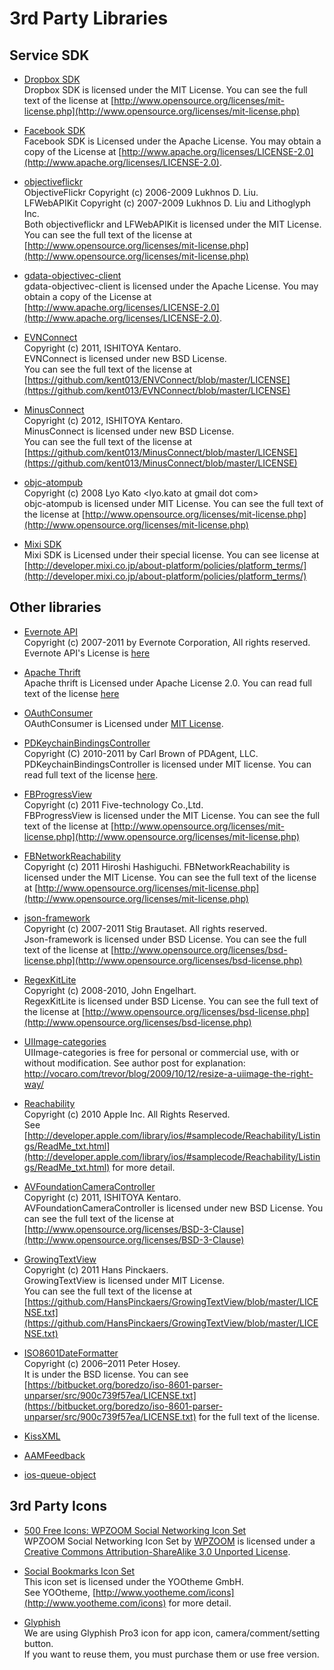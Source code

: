 3rd Party Libraries
======================
Service SDK
----------------------------------
 * [Dropbox SDK](https://www.dropbox.com/developers/reference/sdk)  
    Dropbox SDK is licensed under the MIT License. You can see the full text of the license at [http://www.opensource.org/licenses/mit-license.php](http://www.opensource.org/licenses/mit-license.php)

 * [Facebook SDK](https://github.com/facebook/facebook-ios-sdk)  
    Facebook SDK is Licensed under the Apache License. You may obtain a copy of the License at [http://www.apache.org/licenses/LICENSE-2.0](http://www.apache.org/licenses/LICENSE-2.0). 

 * [objectiveflickr](https://github.com/lukhnos/objectiveflickr)  
    ObjectiveFlickr Copyright (c) 2006-2009 Lukhnos D. Liu.      
    LFWebAPIKit Copyright (c) 2007-2009 Lukhnos D. Liu and Lithoglyph Inc.      
    Both objectiveflickr and LFWebAPIKit is licensed under the MIT License. You can see the full text of the license at [http://www.opensource.org/licenses/mit-license.php](http://www.opensource.org/licenses/mit-license.php)

 * [gdata-objectivec-client](http://code.google.com/p/gdata-objectivec-client/)  
gdata-objectivec-client is licensed under the Apache License. You may obtain a copy of the License at [http://www.apache.org/licenses/LICENSE-2.0](http://www.apache.org/licenses/LICENSE-2.0). 

 * [EVNConnect](https://github.com/kent013/EVNConnect)  
Copyright (c) 2011, ISHITOYA Kentaro.  
EVNConnect is licensed under new BSD License.  
You can see the full text of the license at [https://github.com/kent013/ENVConnect/blob/master/LICENSE](https://github.com/kent013/EVNConnect/blob/master/LICENSE)

 * [MinusConnect](https://github.com/kent013/MinusConnect)  
Copyright (c) 2012, ISHITOYA Kentaro.  
MinusConnect is licensed under new BSD License.  
You can see the full text of the license at [https://github.com/kent013/MinusConnect/blob/master/LICENSE](https://github.com/kent013/MinusConnect/blob/master/LICENSE)

 * [objc-atompub](https://github.com/kent013/objc-atompub)  
Copyright (c) 2008 Lyo Kato <lyo.kato at gmail dot com>  
objc-atompub is licensed under MIT License. You can see the full text of the license at [http://www.opensource.org/licenses/mit-license.php](http://www.opensource.org/licenses/mit-license.php)

 * [Mixi SDK](http://developer.mixi.co.jp/appli/ns/ios/download/)  
Mixi SDK is Licensed under their special license. You can see license at [http://developer.mixi.co.jp/about-platform/policies/platform_terms/](http://developer.mixi.co.jp/about-platform/policies/platform_terms/) 

Other libraries
------------------------
 * [Evernote API](http://www.evernote.com/about/developer/api/)  
Copyright (c) 2007-2011 by Evernote Corporation, All rights reserved.  
Evernote API's License is [here](https://github.com/kent013/EVNConnect/blob/master/Libraries/Evernote/evernote/LICENSE.txt)
 
 * [Apache Thrift](http://thrift.apache.org/)  
Apache thrift is Licensed under Apache License 2.0. You can read full text of the license [here](https://github.com/kent013/EVNConnect/blob/master/Libraries/Evernote/thrift/APACHE-LICENSE-2.0.txt)  

 * [OAuthConsumer](http://code.google.com/p/oauthconsumer/)  
OAuthConsumer is Licensed under [MIT License](http://www.opensource.org/licenses/mit-license.php).
   
 * [PDKeychainBindingsController](https://github.com/carlbrown/PDKeychainBindingsController)  
Copyright (C) 2010-2011 by Carl Brown of PDAgent, LLC.  
PDKeychainBindingsController is licensed under MIT license. You can read full text of the license [here](https://github.com/carlbrown/PDKeychainBindingsController/blob/master/LICENSE).

 * [FBProgressView](https://github.com/dev5tec/FBProgressView)  
    Copyright (c) 2011 Five-technology Co.,Ltd.  
    FBProgressView is licensed under the MIT License. You can see the full text of the license at [http://www.opensource.org/licenses/mit-license.php](http://www.opensource.org/licenses/mit-license.php)

 * [FBNetworkReachability](https://github.com/dev5tec/FBNetworkReachability)  
    Copyright (c) 2011 Hiroshi Hashiguchi.
    FBNetworkReachability is licensed under the MIT License. You can see the full text of the license at [http://www.opensource.org/licenses/mit-license.php](http://www.opensource.org/licenses/mit-license.php)

 * [json-framework](https://github.com/stig/json-framework/)  
    Copyright (c) 2007-2011 Stig Brautaset. All rights reserved.  
    Json-framework is licensed under BSD License. You can see the full text of the license at [http://www.opensource.org/licenses/bsd-license.php](http://www.opensource.org/licenses/bsd-license.php)

 * [RegexKitLite](http://regexkit.sourceforge.net/RegexKitLite/)  
    Copyright (c) 2008-2010, John Engelhart.  
    RegexKitLite is licensed under BSD License. You can see the full text of the license at [http://www.opensource.org/licenses/bsd-license.php](http://www.opensource.org/licenses/bsd-license.php)

 * [UIImage-categories](https://github.com/jchatard/UIImage-categories)  
    UIImage-categories is free for personal or commercial use, with or without modification.
    See author post for explanation: http://vocaro.com/trevor/blog/2009/10/12/resize-a-uiimage-the-right-way/

 * [Reachability](http://developer.apple.com/library/ios/#samplecode/Reachability/Introduction/Intro.html)  
    Copyright (c) 2010 Apple Inc. All Rights Reserved.  
    See [http://developer.apple.com/library/ios/#samplecode/Reachability/Listings/ReadMe_txt.html](http://developer.apple.com/library/ios/#samplecode/Reachability/Listings/ReadMe_txt.html) for more detail.

 * [AVFoundationCameraController](https://github.com/kent013/AVFoundationCameraController)  
    Copyright (c) 2011, ISHITOYA Kentaro.  
    AVFoundationCameraController is licensed under new BSD License. You can see the full text of the license at [http://www.opensource.org/licenses/BSD-3-Clause](http://www.opensource.org/licenses/BSD-3-Clause)

 * [GrowingTextView](https://github.com/HansPinckaers/GrowingTextView/)  
Copyright (c) 2011 Hans Pinckaers.  
GrowingTextView is licensed under MIT License.  
You can see the full text of the license at [https://github.com/HansPinckaers/GrowingTextView/blob/master/LICENSE.txt](https://github.com/HansPinckaers/GrowingTextView/blob/master/LICENSE.txt)

 * [ISO8601DateFormatter](http://boredzo.org/iso8601parser/)  
   Copyright (c) 2006–2011 Peter Hosey.  
   It is under the BSD license. You can see [https://bitbucket.org/boredzo/iso-8601-parser-unparser/src/900c739f57ea/LICENSE.txt](https://bitbucket.org/boredzo/iso-8601-parser-unparser/src/900c739f57ea/LICENSE.txt) for the full text of the license.

 * [KissXML](https://github.com/ddeville/KissXML)  
 * [AAMFeedback](https://github.com/fladdict/AAMFeedback)
 * [ios-queue-object](https://github.com/esromneb/ios-queue-object/)

3rd Party Icons
-----------------
 * [500 Free Icons: WPZOOM Social Networking Icon Set](http://creativecommons.org/licenses/by-sa/3.0/)     
    WPZOOM Social Networking Icon Set by [WPZOOM](http://www.wpzoom.com/) is licensed under a [Creative Commons Attribution-ShareAlike 3.0 Unported License](http://creativecommons.org/licenses/by-sa/3.0/).

 * [Social Bookmarks Icon Set](http://www.yootheme.com/icons/freebies)  
    This icon set is licensed under the YOOtheme GmbH.   
    See YOOtheme, [http://www.yootheme.com/icons](http://www.yootheme.com/icons) for more detail.

 * [Glyphish](http://glyphish.com/)  
    We are using Glyphish Pro3 icon for app icon, camera/comment/setting button.  
    If you want to reuse them, you must purchase them or use free version. 
  